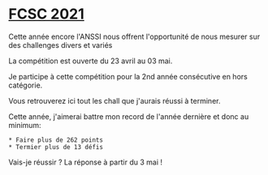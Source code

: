 # [FCSC 2021](https://www.france-cybersecurity-challenge.fr/)

Cette année encore l'ANSSI nous offrent l'opportunité de nous mesurer sur des challenges divers et variés

La compétition est ouverte du 23 avril au 03 mai.

Je participe à cette compétition pour la 2nd année consécutive en hors catégorie.

Vous retrouverez ici tout les chall que j'aurais réussi à terminer.

Cette année, j'aimerai battre mon record de l'année dernière et donc au minimum:

	* Faire plus de 262 points
	* Termier plus de 13 défis

Vais-je réussir ? La réponse à partir du 3 mai !
